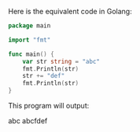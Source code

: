 Here is the equivalent code in Golang:

```go
package main

import "fmt"

func main() {
    var str string = "abc"
    fmt.Println(str)
    str += "def"
    fmt.Println(str)
}
```
This program will output:

abc
abcfdef
